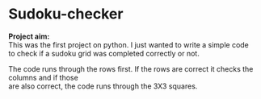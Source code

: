 # Sudoku-checker  

**Project aim:**  
This was the first project on python. I just wanted to write a simple code  
to check if a sudoku grid was completed correctly or not.  
  
The code runs through the rows first. If the rows are correct it checks the columns and if those  
are also correct, the code runs through the 3X3 squares.
